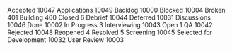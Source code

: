 Accepted	10047
Applications	10049
Backlog	10000
Blocked	10004
Broken	401
Building	400
Closed	6
Debrief	10044
Deferred	10031
Discussions	10046
Done	10002
In Progress	3
Interviewing	10043
Open	1
QA	10042
Rejected	10048
Reopened	4
Resolved	5
Screening	10045
Selected for Development	10032
User Review	10003

